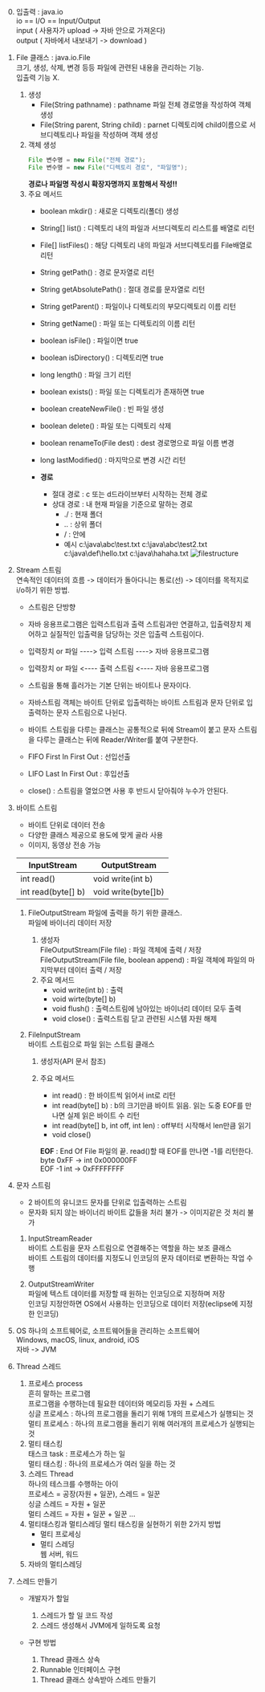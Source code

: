 0. 입출력 : java.io  
	io == I/O == Input/Output  
	input ( 사용자가 upload -> 자바 안으로 가져온다)  
	output ( 자바에서 내보내기 -> download )  
 
1. File 클래스 : java.io.File  
	크기, 생성, 삭제, 변경 등등 파일에 관련된 내용을 관리하는 기능.  
	입출력 기능 X.
	1) 생성
		- File(String pathname) : pathname 파일 전체 경로명을 작성하여 객체 생성
		- File(String parent, String child) : parnet 디렉토리에 child이름으로 서브디렉토리나 파일을 작성하며 객체 생성
	2) 객체 생성
		```java
		File 변수명 = new File("전체 경로");
		File 변수명 = new File("디렉토리 경로", "파일명");
		```
		**경로나 파일명 작성시 확장자명까지 포함해서 작성!!**	
	3) 주요 메서드  
		- boolean mkdir() : 새로운 디렉토리(폴더) 생성
		- String[] list() : 디렉토리 내의 파일과 서브디렉토리 리스트를 배열로 리턴
		- File[] listFiles() : 해당 디렉토리 내의 파일과 서브디렉토리를 File배열로 리턴
		- String getPath() : 경로 문자열로 리턴
		- String getAbsolutePath() : 절대 경로를 문자열로 리턴
		- String getParent() : 파일이나 디렉토리의 부모디렉토리 이름 리턴
		- String getName() : 파일 또는 디렉토리의 이름 리턴
		- boolean isFile() : 파일이면 true
		- boolean isDirectory() : 디렉토리면 true
		- long length() : 파일 크기 리턴
		- boolean exists() : 파일 또는 디렉토리가 존재하면 true
		- boolean createNewFile() : 빈 파일 생성
		- boolean delete() : 파일 또는 디렉토리 삭제
		- boolean renameTo(File dest) : dest 경로명으로 파일 이름 변경
		- long lastModified() : 마지막으로 변경 시간 리턴
		
		- **경로**  
			- 절대 경로 : c 또는 d드라이브부터 시작하는 전체 경로  
			- 상대 경로 : 내 현재 파일을 기준으로 말하는 경로  
				- ./ : 현재 폴더  
				- .. : 상위 폴더  
				- / : 안에  
				- 예시
					c:\java\abc\test.txt
					c:\java\abc\test2.txt
					c:\java\def\hello.txt
					c:\java\hahaha.txt
					![filestructure](./file.jpg)
2. Stream 스트림  
	연속적인 데이터의 흐름 -> 데이터가 돌아다니는 통로(선) -> 데이터를 목적지로 i/o하기 위한 방법.
	- 스트림은 단방향
	- 자바 응용프로그램은 입력스트림과 출력 스트림과만 연결하고, 입출력장치 제어하고 실질적인 입출력을 담당하는 것은 입출력 스트림이다.
	
	- 입력장치 or 파일 ----> 입력 스트림 ---->  자바 응용프로그램
	- 입력장치 or 파일 <---- 출력 스트림 <----  자바 응용프로그램
	
	- 스트림을 통해 흘러가는 기본 단위는 바이트나 문자이다.  
	- 자바스트림 객체는 바이트 단위로 입출력하는 바이트 스트림과 문자 단위로 입출력하는 문자 스트림으로 나뉜다.  
	- 바이트 스트림을 다루는 클래스는 공통적으로 뒤에 Stream이 붙고 문자 스트림을 다루는 클래스는 뒤에 Reader/Writer를 붙여 구분한다.
	
	- FIFO First In First Out : 선입선출
	- LIFO Last In First Out : 후입선출

	- close() : 스트림을 열었으면 사용 후 반드시 닫아줘야 누수가 안된다.

3. 바이트 스트림
	- 바이트 단위로 데이터 전송  
	- 다양한 클래스 제공으로 용도에 맞게 골라 사용  
	- 이미지, 동영상 전송 가능   

	|InputStream|OutputStream|
	|--------------|----------------|
	|int read()| void write(int b)|
	|int read(byte[] b)| void write(byte[]b)

	1) FileOutputStream
		파일에 출력을 하기 위한 클래스.  
		파일에 바이너리 데이터 저장  

		1. 생성자  
			FileOutputStream(File file) : 파일 객체에 출력 / 저장  
			FileOutputStream(File file, boolean append) : 파일 객체에 파일의 마지막부터 데이터 출력 / 저장  
		2. 주요 메서드
			- void write(int b) : 출력  
			- void wirte(byte[] b)  
			- void flush() : 출력스트림에 남아있는 바이너리 데이터 모두 출력  
			- void close() : 출력스트림 닫고 관련된 시스템 자원 해제  
	2) FileInputStream  
		바이트 스트림으로 파일 읽는 스트림 클래스  
	
		1. 생성자(API 문서 참조)  
		2. 주요 메서드  
			- int read() : 한 바이트씩 읽어서 int로 리턴  
			- int read(byte[] b) : b의 크기만큼 바이트 읽음. 읽는 도중 EOF를 만나면 실제 읽은 바이트 수 리턴  
			- int read(byte[] b, int off, int len) : off부터 시작해서 len만큼 읽기  
			- void close()  

			**EOF** : End Of File 파일의 끝. read()할 때 EOF를 만나면 -1를 리턴한다.  
			byte 0xFF -> int 0x000000FF  
			EOF -1 int -> 0xFFFFFFFF  

4. 문자 스트림  
	- 2 바이트의 유니코드 문자를 단위로 입출력하는 스트림  
	- 문자화 되지 않는 바이너리 바이트 값들을 처리 불가 -> 이미지같은 것 처리 불가  
	
	1) InputStreamReader  
		바이트 스트림을 문자 스트림으로 연결해주는 역할을 하는 보조 클래스  
		바이트 스트림의 데이터를 지정도니 인코딩의 문자 데이터로 변환하는 작업 수행  
		
	2) OutputStreamWriter  
		파일에 텍스트 데이터를 저장할 때 원하는 인코딩으로 지정하며 저장  
		인코딩 지정안하면 OS에서 사용하는 인코딩으로 데이터 저장(eclipse에 지정한 인코딩)  
5. OS
	하나의 소프트웨어로, 소프트웨어들을 관리하는 소프트웨어  
	Windows, macOS, linux, android, iOS  
	자바 -> JVM  
6. Thread 스레드  
	1) 프로세스 process  
		흔히 말하는 프로그램  
		프로그램을 수행하는데 필요한 데이터와 메모리등 자원 + 스레드  
		싱글 프로세스 : 하나의 프로그램을 돌리기 위해 1개의 프로세스가 실행되는 것  
		멀티 프로세스 : 하나의 프로그램을 돌리기 위해 여러개의 프로세스가 실행되는 것  
	2) 멀티 태스킹  
		태스크 task : 프로세스가 하는 일  
		멀티 태스킹 : 하나의 프로세스가 여러 일을 하는 것  
	3) 스레드 Thread  
		하나의 테스크를 수행하는 아이  
		프로세스 = 공장(자원 + 일꾼), 스레드 = 일꾼  
		싱글 스레드 = 자원 + 일꾼  
		멀티 스레드 = 자원 + 일꾼 + 일꾼 ...  
	4) 멀티태스킹과 멀티스레딩
		멀티 태스킹을 실현하기 위한 2가지 방법  
		- 멀티 프로세싱  
		- 멀티 스레딩  
			웹 서버, 워드  
	5) 자바의 멀티스레딩  

7. 스레드 만들기  
	- 개발자가 할일  
		1. 스레드가 할 일 코드 작성  
		2. 스레드 생성해서 JVM에게 일하도록 요청  
	- 구현 방법  
		1. Thread 클래스 상속  
		2. Runnable 인터페이스 구현  
		
		1) Thread 클래스 상속받아 스레드 만들기  
